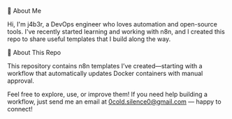 👋 About Me

Hi, I'm j4b3r, a DevOps engineer who loves automation and open-source tools. I've recently started learning and working with n8n, and I created this repo to share useful templates that I build along the way.

📂 About This Repo

This repository contains n8n templates I’ve created—starting with a workflow that automatically updates Docker containers with manual approval.

Feel free to explore, use, or improve them!
If you need help building a workflow, just send me an email at 0cold.silence0@gmail.com — happy to connect!
